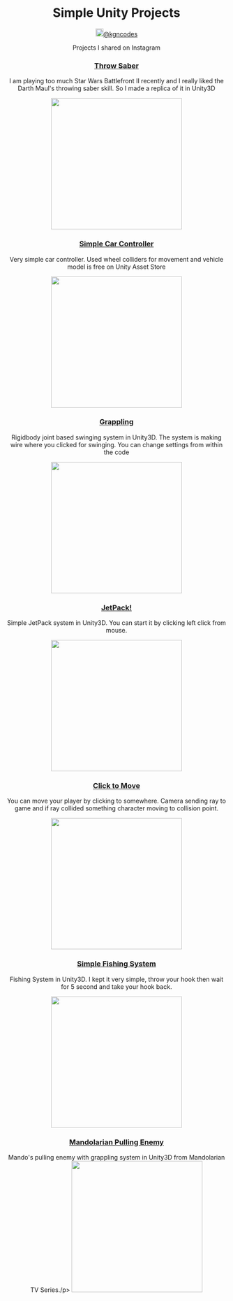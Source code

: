 <div align="center">
  <h1>Simple Unity Projects</h1>
  <img src="https://upload.wikimedia.org/wikipedia/commons/a/a5/Instagram_icon.png" alt="igIcon" height="18px"><a href="https://www.instagram.com/kgncodes/">@kgncodes</a>
  <p>Projects I shared on Instagram</p>

  <h3><a href="https://github.com/KaganAyten/Simple-Unity-Projects/tree/main/ThrowSaber">Throw Saber</a></h3>
  <p>I am playing too much Star Wars Battlefront II recently and I really liked the Darth Maul's throwing saber skill. So I made a replica of it in Unity3D</p>
  <img src="https://media.giphy.com/media/H2rJ10C1BJscbCOgEV/giphy.gif" width="300" height="300">
  
  <h3><a href="https://github.com/KaganAyten/Simple-Unity-Projects/tree/main/SimpleCar">Simple Car Controller</a></h3>
  <p>Very simple car controller. Used wheel colliders for movement and vehicle model is free on Unity Asset Store</p>
  <img src="https://media.giphy.com/media/57yPLRo7onBn6WwTLS/giphy.gif" width="300" height="300">
  
  <h3><a href="https://github.com/KaganAyten/Simple-Unity-Projects/tree/main/Grappling">Grappling</a></h3>
  <p>Rigidbody joint based swinging system in Unity3D. The system is making wire where you clicked for swinging. You can change settings from within the code</p>
  <img src="https://media.giphy.com/media/G6r81CJ7PveBJswFuS/giphy.gif" width="300" height="300">
  
  <h3><a href="https://github.com/KaganAyten/Simple-Unity-Projects/tree/main/JetPack">JetPack!</a></h3>
  <p>Simple JetPack system in Unity3D. You can start it by clicking left click from mouse.</p>
  <img src="https://media.giphy.com/media/JOAgw8rSk6LtweuqwR/giphy.gif" width="300" height="300">
  
  <h3><a href="https://github.com/KaganAyten/Simple-Unity-Projects/tree/main/ClickMove">Click to Move</a></h3>
  <p>You can move your player by clicking to somewhere. Camera sending ray to game and if ray collided something character moving to collision point.</p>
  <img src="https://media.giphy.com/media/2j9lG5JCCP5KLGi5RA/giphy.gif" width="300" height="300">
  
  <h3><a href="https://github.com/KaganAyten/Simple-Unity-Projects/tree/main/Fishing">Simple Fishing System</a></h3>
  <p>Fishing System in Unity3D. I kept it very simple, throw your hook then wait for 5 second and take your hook back.</p>
  <img src="https://media.giphy.com/media/sesxkMM7Ju2ob7eD2g/giphy.gif" width="300" height="300">
  
  <h3><a href="https://github.com/KaganAyten/Simple-Unity-Projects/tree/main/MandoPull">Mandolarian Pulling Enemy</a></h3>
  <p>Mando's pulling enemy with grappling system in Unity3D from Mandolarian TV Series./p>
  <img src="https://media.giphy.com/media/VkSPm3N9pG3FaVoWst/giphy.gif" width="300" height="300">
  

</div>

